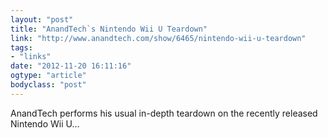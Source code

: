 ```yaml
---
layout: "post"
title: "AnandTech`s Nintendo Wii U Teardown"
link: "http://www.anandtech.com/show/6465/nintendo-wii-u-teardown"
tags: 
- "links"
date: "2012-11-20 16:11:16"
ogtype: "article"
bodyclass: "post"
---
```


AnandTech performs his usual in-depth teardown on the recently released Nintendo Wii U…